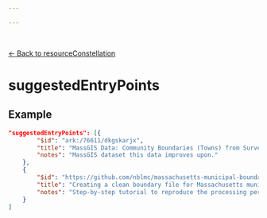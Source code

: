 ```yaml
---

---
```


<br>

[← Back to resourceConstellation](./resourceConstellation.html)

# suggestedEntryPoints

<template>
   <table v-if="this.resourceConstellation.suggestedEntryPoints" id ="property-table">
     <p class="larger-text">{{this.resourceConstellation.suggestedEntryPoints.description}}</p>
  <tr>
    <th>Property</th>
    <th>Expected Type</th>
    <th>Description</th>
  </tr>
  <tr v-for="item, index in this.resourceConstellation.suggestedEntryPoints.items[0].properties" :key="index">
    <td><a :href="index">{{index}}</a></td>
    <td>string</td>
    <td>{{item.description}}</td>
  </tr>
</table> 
</template>

<script>
import axios from 'axios'


export default {

    data() {
        return {
          schema: [],
          coreCitation: [],
          dataEndpoints: [],
          subjectTagging: [],
          dataBiography: [],
          resourceConstellation: [],
          dataLifecycle: []
        }
    },
    methods: {
        whatsUp(){
          console.log(this.subjectTagging)
        }
    },
    computed: {
        data() {
            return this.$page.frontmatter
        }
    },
    created() {
        //returns a promise
        axios.get("https://raw.githubusercontent.com/nblmc/Data-Context/master/schema.json")
            .then(response => {
                this.schema = response.data.properties
                this.coreCitation = response.data.properties.coreCitation.properties
                this.dataEndpoints = response.data.properties.dataEndpoints
                this.subjectTagging = response.data.properties.subjectTagging.properties
                this.dataBiography = response.data.properties.dataBiography.properties
                this.resourceConstellation = response.data.properties.resourceConstellation.properties
                this.dataLifecycle = response.data.properties.dataLifecycle.properties
            }).catch(err => {
                console.log(err)
            })
    }
}
</script>

<style lang="stylus">

table#property-table
  width:100%

p.larger-text
  font-size 120%

</style>

## Example

```json
"suggestedEntryPoints": [{
		"$id": "ark:/76611/dkgskarjx",
		"title": "MassGIS Data: Community Boundaries (Towns) from Survey Points",
		"notes": "MassGIS dataset this data improves upon."
	},
	{
		"$id": "https://github.com/nblmc/massachusetts-municipal-boundaries",
		"title": "Creating a clean boundary file for Massachusetts municipalities",
		"notes": "Step-by-step tutorial to reproduce the processing performed to create this dataset."
	}
]
```
